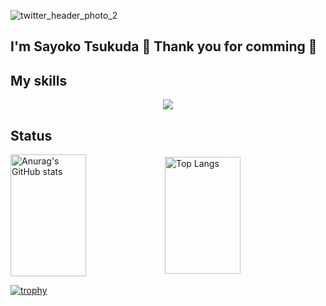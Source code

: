 ![twitter_header_photo_2](https://github.com/user-attachments/assets/567aea9a-07ec-4b53-b130-4f25db930fbd)

## I'm Sayoko Tsukuda 👋 Thank you for comming 🎉

## My skills
<p align="center">
  <a href="https://skillicons.dev">
    <img src="https://skillicons.dev/icons?i=py,fastapi,ts,react,nextjs,js,jest,html,css,tailwind,express,postman,prisma,redis,postgres,mysql,git,docker,md,vite,vscode" />
  </a>
</p>

## Status
<div style="display: flex; align-items: center;">
  <img src="https://github-readme-stats.vercel.app/api?username=se1987&layout=compact&theme=blueberry&langs_count=5" alt="Anurag's GitHub stats" style="width: 49%; height: 195px;"/>
  <img src="https://github-readme-stats.vercel.app/api/top-langs/?username=se1987&layout=compact&theme=blueberry&langs_count=5" alt="Top Langs" style="width: 49%; height: 187px;"/>
</div>

[![trophy](https://github-profile-trophy.vercel.app/?username=se1987)](https://github.com/se1987/se1987/github-profile-trophy)
